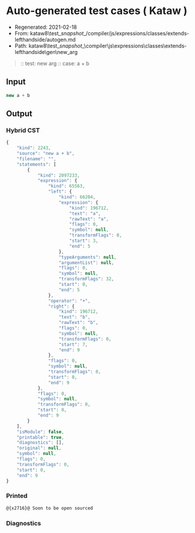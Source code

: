# Auto-generated test cases ( Kataw )
- Regenerated: 2021-02-18
- From: kataw8\test\__snapshot__/compiler/js/expressions/classes/extends-lefthandside/autogen.md
- Path: kataw8\test\__snapshot__\compiler\js\expressions\classes\extends-lefthandside\gen\new_arg
> :: test: new arg
> :: case: a + b
## Input

`````js
new a + b
`````

## Output

### Hybrid CST

```javascript
{
    "kind": 2243,
    "source": "new a + b",
    "filename": "",
    "statements": [
        {
            "kind": 2097233,
            "expression": {
                "kind": 65563,
                "left": {
                    "kind": 66204,
                    "expression": {
                        "kind": 196712,
                        "text": "a",
                        "rawText": "a",
                        "flags": 0,
                        "symbol": null,
                        "transformFlags": 0,
                        "start": 3,
                        "end": 5
                    },
                    "typeArguments": null,
                    "argumentList": null,
                    "flags": 0,
                    "symbol": null,
                    "transformFlags": 32,
                    "start": 0,
                    "end": 5
                },
                "operator": "+",
                "right": {
                    "kind": 196712,
                    "text": "b",
                    "rawText": "b",
                    "flags": 0,
                    "symbol": null,
                    "transformFlags": 0,
                    "start": 7,
                    "end": 9
                },
                "flags": 0,
                "symbol": null,
                "transformFlags": 0,
                "start": 0,
                "end": 9
            },
            "flags": 0,
            "symbol": null,
            "transformFlags": 0,
            "start": 0,
            "end": 9
        }
    ],
    "isModule": false,
    "printable": true,
    "diagnostics": [],
    "original": null,
    "symbol": null,
    "flags": 0,
    "transformFlags": 0,
    "start": 0,
    "end": 9
}
```

### Printed

```javascript
@{x2716}@ Soon to be open sourced
```

### Diagnostics

```javascript

```

